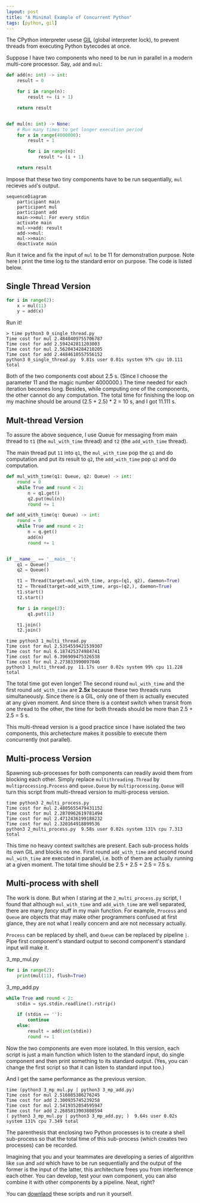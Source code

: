 ```yaml
---
layout: post
title: "A Minimal Example of Concurrent Python"
tags: [python, gil]
---
```


The CPython interpreter usese [GIL](https://wiki.python.org/moin/GlobalInterpreterLock) (global interpreter lock), to prevent threads from executing Python bytecodes at once.

Suppose I have two components who need to be run in parallel in a modern multi-core processor. Say, `add` and `mul`:

```python
def add(n: int) -> int:
    result = 0

    for i in range(n):
        result += (i + 1)

    return result


def mul(n: int) -> None:
    # Run many times to get longer execution period
    for x in range(4000000):
        result = 1

        for i in range(n):
            result *= (i + 1)

    return result
```

Impose that these two tiny components have to be run sequentially, `mul` recieves `add`'s output.

```mermaid
sequenceDiagram
    participant main
    participant mul
    participant add
    main->>mul: For every stdin
    activate main
    mul->>add: result
    add->>mul: 
    mul->>main: 
    deactivate main
```

Run it twice and fix the input of `mul` to be 11 for demonstration purpose. Note here I print the time log to the standard error on purpose. The code is listed below.

<!--more-->

## Single Thread Version

```python
for i in range(2):
    x = mul(11)
    y = add(x)
```

Run it!
```shell
> time python3 0_single_thread.py
Time cost for mul 2.4840409755706787
Time cost for add 2.594242811203003
Time cost for mul 2.5620434284210205
Time cost for add 2.4484610557556152
python3 0_single_thread.py  9.81s user 0.01s system 97% cpu 10.111 total
```

Both of the two components cost about 2.5 s. (Since I choose the parameter 11 and the magic number 4000000.) The time needed for each iteration becomes long. Besides, while computing one of the components, the other cannot do any computation. The total time for finishing the loop on my machine should be around (2.5 + 2.5) * 2 = 10 s, and I got 11.111 s.


## Mult-thread Version
To assure the above sequence, I use Queue for messaging from main thread to `t1` (the `mul_with_time` thread) and `t2` (the `add_with_time` thread).

The main thread put `11` into `q1`, the `mul_with_time` pop the `q1` and do computation and put its result to `q2`, the `add_with_time` pop `q2` and do computation.

```python
def mul_with_time(q1: Queue, q2: Queue) -> int:
    round = 0
    while True and round < 2:
        n = q1.get()
        q2.put(mul(n))
        round += 1

def add_with_time(q: Queue) -> int:
    round = 0
    while True and round < 2:
        n = q.get()
        add(n)
        round += 1


if __name__ == '__main__':
    q1 = Queue()
    q2 = Queue()

    t1 = Thread(target=mul_with_time, args=(q1, q2), daemon=True)
    t2 = Thread(target=add_with_time, args=(q2,), daemon=True)
    t1.start()
    t2.start()

    for i in range(2):
        q1.put(11)

    t1.join()
    t2.join()
```

```shell
time python3 1_multi_thread.py 
Time cost for mul 2.5354559421539307
Time cost for mul 6.187425374984741
Time cost for mul 6.396909475326538
Time cost for mul 2.273833990097046
python3 1_multi_thread.py  11.17s user 0.02s system 99% cpu 11.228 total
```

The total time got even longer! The second round `mul_with_time` and the first round `add_with_time` are **2.5x** because these two threads runs simultaneously. Since there is a GIL, only one of them is actually executed at any given moment. And since there is a context switch when transit from one thread to the other, the time for both threads should be more than 2.5 + 2.5 = 5 s.

This multi-thread version is a good practice since I have isolated the two components, this archetecture makes it possible to execute them concurrently (not parallel).


## Multi-process Version
Spawning sub-processes for both components can readily avoid them from blocking each other. Simply replace `multithreading.Thread` by `multiprocessing.Process` and `queue.Queue` by `multiprocessing.Queue` will turn this script from multi-thread version to multi-process version.

```shell
time python3 2_multi_process.py
Time cost for mul 2.4805655479431152
Time cost for mul 2.2870962619781494
Time cost for mul 2.4712436199188232
Time cost for mul 2.320164918899536
python3 2_multi_process.py  9.58s user 0.02s system 131% cpu 7.313 total
```

This time no heavy context switches are present. Each sub-process holds its own GIL and blocks no one. First round `add_with_time` and second round `mul_with_time` are executed in parallel, i.e. both of them are actually running at a given moment. The total time should be 2.5 + 2.5 + 2.5 = 7.5 s.


## Multi-process with shell
The work is done. But when I staring at the `2_multi_process.py` script, I found that although `mul_with_time` and `add_with_time` are well separated, there are many _fancy_ stuff in my main function. For example, `Process` and `Queue` are objects that may make other programmers confused at first glance, they are not what I really concern and are not necessary actually.

`Process` can be replaced by shell, and `Queue` can be replaced by pipeline `|`. Pipe first component's standard output to second component's standard input will make it.

3_mp_mul.py
```python
for i in range(2):
    print(mul(11), flush=True)
```

3_mp_add.py
```python
while True and round < 2:
    stdin = sys.stdin.readline().rstrip()

    if (stdin == ''):
        continue
    else:
        result = add(int(stdin))
        round += 1
```

Now the two components are even more isolated. In this version, each script is just a main function which listen to the standard input, do single component and then print something to its standard output. (Yes, you can change the first script so that it can listen to standard input too.)

And I get the same performance as the previous version.

```shell
time (python3 3_mp_mul.py | python3 3_mp_add.py)
Time cost for mul 2.516085386276245
Time cost for add 2.300935745239258
Time cost for mul 2.5419352054595947
Time cost for add 2.2685813903808594
( python3 3_mp_mul.py | python3 3_mp_add.py; )  9.64s user 0.02s system 131% cpu 7.349 total
```

The parenthesis that enclosing two Python processes is to create a shell sub-process so that the total time of this sub-process (which creates two processes) can be recorded.

Imagining that you and your teammates are developing a series of algorithm like `sum` and `add` which have to be run sequentially and the output of the former is the input of the latter, this architecture frees you from interference each other. You can develop, test your own component, you can also combine it with other components by a pipeline. Neat, right?

You can [downlaod](https://github.com/hfyeh/concurrent_python) these scripts and run it yourself.
